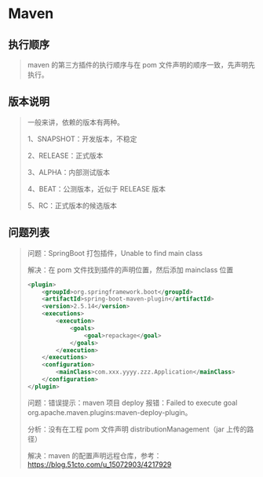 # Maven

## 执行顺序

> maven 的第三方插件的执行顺序与在 pom 文件声明的顺序一致，先声明先执行。

## 版本说明

> 一般来讲，依赖的版本有两种。
> 
> 1、SNAPSHOT：开发版本，不稳定
> 
> 2、RELEASE：正式版本
> 
> 3、ALPHA：内部测试版本
> 
> 4、BEAT：公测版本，近似于 RELEASE 版本
> 
> 5、RC：正式版本的候选版本

## 问题列表

> 问题：SpringBoot 打包插件，Unable to find main class
> 
> 解决：在 pom 文件找到插件的声明位置，然后添加 mainclass 位置
> 
> ```xml
> <plugin>
>     <groupId>org.springframework.boot</groupId>
>     <artifactId>spring-boot-maven-plugin</artifactId>
>     <version>2.5.14</version>
>     <executions>
>         <execution>
>             <goals>
>                 <goal>repackage</goal>
>             </goals>
>         </execution>
>     </executions>
>     <configuration>
>         <mainClass>com.xxx.yyyy.zzz.Application</mainClass>
>     </configuration>
> </plugin>
> ```
> 
> 
> 
> 问题：错误提示：maven 项目 deploy 报错：Failed to execute goal org.apache.maven.plugins:maven-deploy-plugin。
> 
> 分析：没有在工程 pom 文件声明 distributionManagement（jar 上传的路径）
> 
> 解决：maven 的配置声明远程仓库，参考：https://blog.51cto.com/u_15072903/4217929


